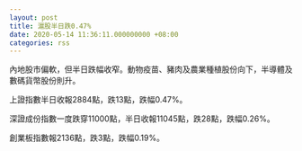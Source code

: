 ```yaml
---
layout: post
title: 滬股半日跌0.47%
date: 2020-05-14 11:36:11.000000000 +08:00
categories: rss
---
```


內地股市偏軟，但半日跌幅收窄。動物疫苗、豬肉及農業種植股份向下，半導體及數碼貨幣股份則升。

上證指數半日收報2884點，跌13點，跌幅0.47%。

深證成份指數一度跌穿11000點，半日收報11045點，跌28點，跌幅0.26%。

創業板指數報2136點，跌3點，跌幅0.19%。
